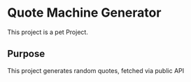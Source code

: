 # Quote Machine Generator

This project is a pet Project.

## Purpose

This project generates random quotes, fetched via public API
